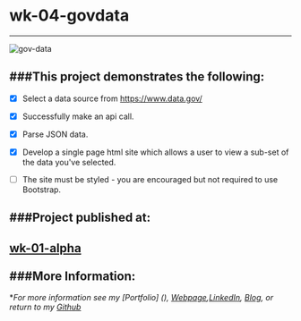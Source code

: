# wk-04-govdata
---
![gov-data](https://cloud.githubusercontent.com/assets/11747875/20291761/b68da344-aaa5-11e6-93b2-68c9e30a8fd0.png)


###This project demonstrates the following:
---

- [x] Select a data source from https://www.data.gov/
- [x] Successfully make an api call.
- [x] Parse JSON data.
- [x] Develop a single page html site which allows a user to view a sub-set of the data you've selected.
- [ ] The site must be styled - you are encouraged but not required to use Bootstrap.


###Project published at: 
---

[wk-01-alpha](https://trrapp12-ironyard.github.io/wk-01-alpha/)
<br/>
<br/>
###More Information:
---

\**For more information see my [Portfolio] (), [Webpage](http://web-karma.org),[LinkedIn](https://www.linkedin.com/in/trevor-rapp-042a1037), [Blog](http://web-karma.net), or return to my [Github](https://github.com/trrapp12)*
